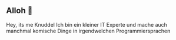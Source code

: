 ## Alloh 👋
Hey, its me Knuddel
Ich bin ein kleiner IT Experte und mache auch manchmal komische Dinge in irgendwelchen Programmiersprachen 
<!--
**HrKnuddel/hrknuddel** is a ✨ _special_ ✨ repository because its `README.md` (this file) appears on your GitHub profile.

Here are some ideas to get you started:

- 🔭 I’m currently working on ...
- 🌱 I’m currently learning ...
- 👯 I’m looking to collaborate on ...
- 🤔 I’m looking for help with ...
- 💬 Ask me about ...
- 📫 How to reach me: ...
- 😄 Pronouns: ...
- ⚡ Fun fact: ...
-->
